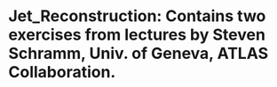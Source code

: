 # Jet_Reconstruction: Contains two exercises from lectures by Steven Schramm, Univ. of Geneva, ATLAS Collaboration. 
